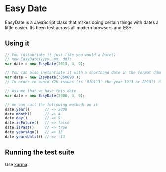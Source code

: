 # Easy Date

EasyDate is a JavaScript class that makes doing certain things with dates a little easier. Its been test across all modern browsers and IE8+.

## Using it

```javascript
// You instantiate it just like you would a Date()
// new EasyDate(yyyy, mm, dd);
var date = new EasyDate(2013, 4, 9);

// You can also instantiate it with a shorthand date in the format ddmmyy
var date = new EasyDate('060890');
// In order to avoid Y2K issues (is '010113' the year 1913 or 2013?) it will assume that the date is in the 19s however if that is more than 100 years ago then it will change the date to be in the 20s.

// Assume that we have this date
var date = new EasyDate(2000, 4, 9);

// We can call the following methods on it
date.year()       // => 2000
date.month()      // => 4
date.day()        // => 9
date.isFuture()   // => false
date.isPast()     // => true
date.yearsAgo()   // => 13
date.yearsUntil() // => -13
```

## Running the test suite

Use [karma](http://karma-runner.github.io/).
